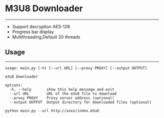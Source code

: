 # M3U8 Downloader

---

- Support decryption AES-128
- Progress bar display
- Multithreading,Default 20 threads

## Usage

---

```
usage: main.py [-h] [--url URL] [--proxy PROXY] [--output OUTPUT]  

m3u8 Downloader

options:
  -h, --help       show this help message and exit
  --url URL        URL of the m3u8 file to download
  --proxy PROXY    Proxy server address (optional)
  --output OUTPUT  Output directory for downloaded files (optional)
```

`python main.py --url http://xxxx/index.m3u8`
